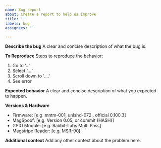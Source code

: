 ```yaml
---
name: Bug report
about: Create a report to help us improve
title: ''
labels: bug
assignees: ''

---
```


**Describe the bug**
A clear and concise description of what the bug is.

**To Reproduce**
Steps to reproduce the behavior:
1. Go to '...'
2. Select '....'
3. Scroll down to '....'
4. See error

**Expected behavior**
A clear and concise description of what you expected to happen.

**Versions & Hardware**
 - Firmware: [e.g. mntm-001, unlshd-072 , official 0.100.3]
 - MagSpoof: [e.g. Version 0.05, or commit {HASH}]
 - GPIO Module: [e.g. Rabbit-Labs Multi Pass]
 - Magstripe Reader: [e.g. MSR-90]

**Additional context**
Add any other context about the problem here.
